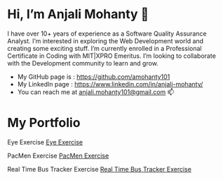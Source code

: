 #  Hi, I’m Anjali Mohanty 👋

I have over 10+ years of experience as a Software Quality Assurance Analyst. I’m interested in exploring the Web Development world and creating some exciting stuff.
I’m currently enrolled in a Professional Certificate in Coding with MIT|XPRO Emeritus. I’m looking to collaborate with the Development community to learn and grow.

- My GitHub page is :  https://github.com/amohanty101
- My LinkedIn page :   https://www.linkedin.com/in/anjali-mohanty/
- You can reach me at anjali.mohanty101@gmail.com 📫

# My Portfolio
 Eye Exercise
<a href ="https://amohanty101.github.io/Eye-Movement-Excercise/">Eye Exercise</a>

PacMen Exercise
<a href ="https://amohanty101.github.io/PacMen-Exercise/">PacMen Exercise</a>
 
 Real Time Bus Tracker Exercise
<a href = "https://amohanty101.github.io/Real-Time-Bus-Tracker/">Real Time Bus Tracker Exercise</a>


<!---
amohanty101/amohanty101 is a ✨ special ✨ repository because its `README.md` (this file) appears on your GitHub profile.
You can click the Preview link to take a look at your changes.
--->
